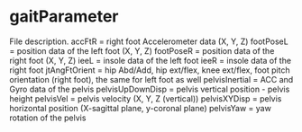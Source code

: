 # gaitParameter
File description. 
accFtR  = right foot Accelerometer data (X, Y, Z)
footPoseL = position data of the left foot (X, Y, Z)
footPoseR = position data of the right foot (X, Y, Z)
ieeL = insole data of the left foot
ieeR = insole data of the right foot
jtAngFtOrient = hip Abd/Add, hip ext/flex, knee ext/flex, foot pitch orientation (right foot), the same for left foot as well
pelvisInertial = ACC and Gyro data of the pelvis
pelvisUpDownDisp = pelvis vertical position - pelvis height
pelvisVel = pelvis velocity (X, Y, Z (vertical))
pelvisXYDisp = pelvis horizontal position (X-sagittal plane, y-coronal plane)
pelvisYaw = yaw rotation of the pelvis
